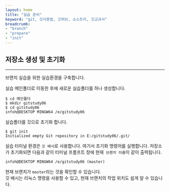 ```yaml
---
layout: home
title: "실습 준비"
keyword: "git, 깃사용법, 깃허브, 소스트리, 깃교과서"
breadcrumb:
- "branch"
- "prepare"
- "init"
---
```



## 저장소 생성 및 초기화
---
브랜치 실습을 위한 실습환경을 구축합니다.

실습 메인폴더로 이동한 후에 새로운 실습폴더를 하나 생성합니다.
```
$ cd 메인폴더
$ mkdir gitstudy06
$ cd gitstudy06
infoh@DESKTOP MINGW64 /e/gitstudy06
```

실습폴더를 깃으로 초기화 합니다.
```
$ git init
Initialized empty Git repository in E:/gitstudy06/.git/
```

실습 터미널 환경은 `깃 배시`로 사용합니다. 여기서 초기화 명령어를 실행합니다. 
저장소가 초기화되면 다음과 같이 터미널 프롬프트 창에 현재` 브랜치 이름`이 같이 출력됩니다.  

```
infoh@DESKTOP MINGW64 /e/gitstudy06 (master)
```

현재 브랜치가 `master`라는 것을 확인할 수 있습니다.  
깃 배시는 리눅스 명령을 사용할 수 있고, 현재 브랜치의 작업 위치도 쉽게 알 수 있습니다.  

<br>